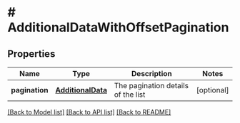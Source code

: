 # # AdditionalDataWithOffsetPagination

## Properties

Name | Type | Description | Notes
------------ | ------------- | ------------- | -------------
**pagination** | [**AdditionalData**](AdditionalData.md) | The pagination details of the list | [optional]

[[Back to Model list]](../README.md#documentation-for-models) [[Back to API list]](../README.md#documentation-for-api-endpoints) [[Back to README]](../README.md)
